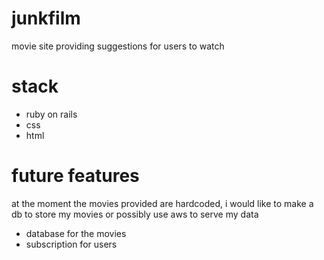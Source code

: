 # junkfilm

movie site providing suggestions for users to watch

# stack
- ruby on rails
- css
- html

# future features
at the moment the movies provided are hardcoded, i would like to make a db to store my movies or possibly use aws to serve my data

- database for the movies
- subscription for users
